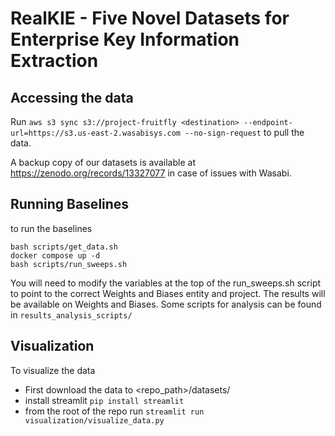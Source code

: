 # RealKIE - Five Novel Datasets for Enterprise Key Information Extraction

## Accessing the data

Run `aws s3 sync s3://project-fruitfly <destination> --endpoint-url=https://s3.us-east-2.wasabisys.com --no-sign-request` to pull the data.

A backup copy of our datasets is available at https://zenodo.org/records/13327077 in case of issues with Wasabi.

## Running Baselines

to run the baselines
```
bash scripts/get_data.sh
docker compose up -d
bash scripts/run_sweeps.sh
```
You will need to modify the variables at the top of the run_sweeps.sh script to point to the correct Weights and Biases entity and project.
The results will be available on Weights and Biases. Some scripts for analysis can be found in `results_analysis_scripts/`

## Visualization

To visualize the data
* First download the data to <repo_path>/datasets/
* install streamlit `pip install streamlit`
* from the root of the repo run `streamlit run visualization/visualize_data.py`
